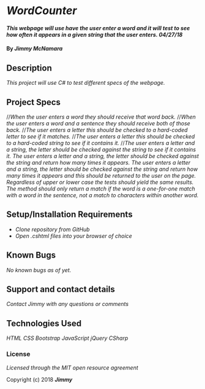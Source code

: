 # _WordCounter_

#### _This webpage will use have the user enter a word and it will test to see how often it appears in a given string that the user enters. 04/27/18_

#### By _**Jimmy McNamara**_

## Description

_This project will use C# to test different specs of the webpage._

## Project Specs

//_When the user enters a word they should receive that word back._
//_When the user enters a word and a sentence they should receive both of those back._
//_The user enters a letter this should be checked to a hard-coded letter to see if it matches._
//_The user enters a letter this should be checked to a hard-coded string to see if it contains it._
//_The user enters a letter and a string, the letter should be checked against the string to see if it contains it._
_The user enters a letter and a string, the letter should be checked against the string and return how many times it appears._
_The user enters a letter and a string, the letter should be checked against the string and return how many times it appears and this should be returned to the user on the page._
_Regardless of upper or lower case the tests should yield the same results._
_The method should only return a match if the word is a one-for-one match with a word in the sentence, not a match to characters within another word._

## Setup/Installation Requirements

* _Clone repository from GitHub_
* _Open .cshtml files into your browser of choice_

## Known Bugs

_No known bugs as of yet._

## Support and contact details

_Contact Jimmy with any questions or comments_

## Technologies Used

_HTML_
_CSS_
_Bootstrap_
_JavaScript_
_jQuery_
_CSharp_

### License

*Licensed through the MIT open resource agreement*

Copyright (c) 2018 **_Jimmy_**
